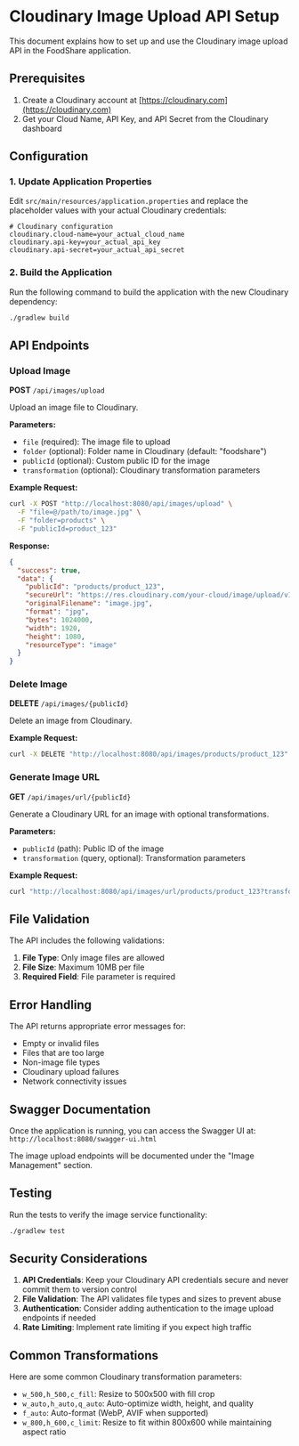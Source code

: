 # Cloudinary Image Upload API Setup

This document explains how to set up and use the Cloudinary image upload API in the FoodShare application.

## Prerequisites

1. Create a Cloudinary account at [https://cloudinary.com](https://cloudinary.com)
2. Get your Cloud Name, API Key, and API Secret from the Cloudinary dashboard

## Configuration

### 1. Update Application Properties

Edit `src/main/resources/application.properties` and replace the placeholder values with your actual Cloudinary credentials:

```properties
# Cloudinary configuration
cloudinary.cloud-name=your_actual_cloud_name
cloudinary.api-key=your_actual_api_key
cloudinary.api-secret=your_actual_api_secret
```

### 2. Build the Application

Run the following command to build the application with the new Cloudinary dependency:

```bash
./gradlew build
```

## API Endpoints

### Upload Image

**POST** `/api/images/upload`

Upload an image file to Cloudinary.

**Parameters:**
- `file` (required): The image file to upload
- `folder` (optional): Folder name in Cloudinary (default: "foodshare")
- `publicId` (optional): Custom public ID for the image
- `transformation` (optional): Cloudinary transformation parameters

**Example Request:**
```bash
curl -X POST "http://localhost:8080/api/images/upload" \
  -F "file=@/path/to/image.jpg" \
  -F "folder=products" \
  -F "publicId=product_123"
```

**Response:**
```json
{
  "success": true,
  "data": {
    "publicId": "products/product_123",
    "secureUrl": "https://res.cloudinary.com/your-cloud/image/upload/v1234567890/products/product_123.jpg",
    "originalFilename": "image.jpg",
    "format": "jpg",
    "bytes": 1024000,
    "width": 1920,
    "height": 1080,
    "resourceType": "image"
  }
}
```

### Delete Image

**DELETE** `/api/images/{publicId}`

Delete an image from Cloudinary.

**Example Request:**
```bash
curl -X DELETE "http://localhost:8080/api/images/products/product_123"
```

### Generate Image URL

**GET** `/api/images/url/{publicId}`

Generate a Cloudinary URL for an image with optional transformations.

**Parameters:**
- `publicId` (path): Public ID of the image
- `transformation` (query, optional): Transformation parameters

**Example Request:**
```bash
curl "http://localhost:8080/api/images/url/products/product_123?transformation=w_500,h_500,c_fill"
```

## File Validation

The API includes the following validations:

1. **File Type**: Only image files are allowed
2. **File Size**: Maximum 10MB per file
3. **Required Field**: File parameter is required

## Error Handling

The API returns appropriate error messages for:

- Empty or invalid files
- Files that are too large
- Non-image file types
- Cloudinary upload failures
- Network connectivity issues

## Swagger Documentation

Once the application is running, you can access the Swagger UI at:
`http://localhost:8080/swagger-ui.html`

The image upload endpoints will be documented under the "Image Management" section.

## Testing

Run the tests to verify the image service functionality:

```bash
./gradlew test
```

## Security Considerations

1. **API Credentials**: Keep your Cloudinary API credentials secure and never commit them to version control
2. **File Validation**: The API validates file types and sizes to prevent abuse
3. **Authentication**: Consider adding authentication to the image upload endpoints if needed
4. **Rate Limiting**: Implement rate limiting if you expect high traffic

## Common Transformations

Here are some common Cloudinary transformation parameters:

- `w_500,h_500,c_fill`: Resize to 500x500 with fill crop
- `w_auto,h_auto,q_auto`: Auto-optimize width, height, and quality
- `f_auto`: Auto-format (WebP, AVIF when supported)
- `w_800,h_600,c_limit`: Resize to fit within 800x600 while maintaining aspect ratio
